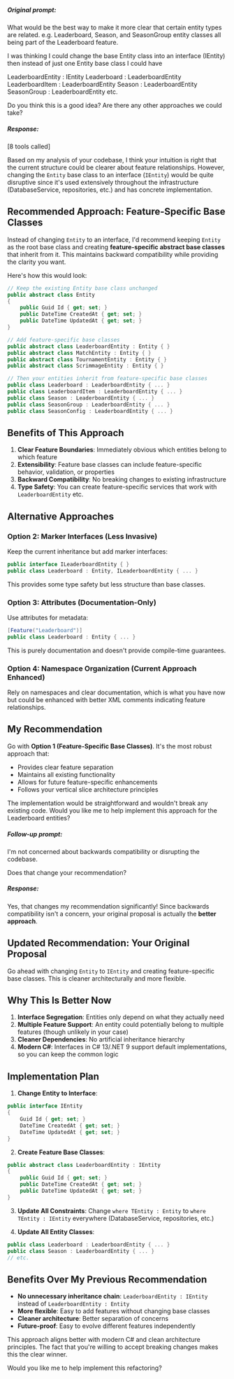 ##### Original prompt:

What would be the best way to make it more clear that certain entity types are related. e.g. Leaderboard, Season, and SeasonGroup entity classes all being part of the Leaderboard feature. 

I was thinking I could change the base Entity class into an interface (IEntity) then instead of just one Entity base class I could have 

LeaderboardEntity : IEntity 
Leaderboard : LeaderboardEntity 
LeaderboardItem : LeaderboardEntity 
Season : LeaderboardEntity 
SeasonGroup : LeaderboardEntity
etc.  

Do you think this is a good idea? Are there any other approaches we could take? 

##### Response:

[8 tools called]

Based on my analysis of your codebase, I think your intuition is right that the current structure could be clearer about feature relationships. However, changing the `Entity` base class to an interface (`IEntity`) would be quite disruptive since it's used extensively throughout the infrastructure (DatabaseService, repositories, etc.) and has concrete implementation.

## Recommended Approach: Feature-Specific Base Classes

Instead of changing `Entity` to an interface, I'd recommend keeping `Entity` as the root base class and creating **feature-specific abstract base classes** that inherit from it. This maintains backward compatibility while providing the clarity you want.

Here's how this would look:

```csharp
// Keep the existing Entity base class unchanged
public abstract class Entity
{
    public Guid Id { get; set; }
    public DateTime CreatedAt { get; set; }
    public DateTime UpdatedAt { get; set; }
}

// Add feature-specific base classes
public abstract class LeaderboardEntity : Entity { }
public abstract class MatchEntity : Entity { }
public abstract class TournamentEntity : Entity { }
public abstract class ScrimmageEntity : Entity { }

// Then your entities inherit from feature-specific base classes
public class Leaderboard : LeaderboardEntity { ... }
public class LeaderboardItem : LeaderboardEntity { ... }
public class Season : LeaderboardEntity { ... }
public class SeasonGroup : LeaderboardEntity { ... }
public class SeasonConfig : LeaderboardEntity { ... }
```

## Benefits of This Approach

1. **Clear Feature Boundaries**: Immediately obvious which entities belong to which feature
2. **Extensibility**: Feature base classes can include feature-specific behavior, validation, or properties
3. **Backward Compatibility**: No breaking changes to existing infrastructure
4. **Type Safety**: You can create feature-specific services that work with `LeaderboardEntity` etc.

## Alternative Approaches

### Option 2: Marker Interfaces (Less Invasive)
Keep the current inheritance but add marker interfaces:

```csharp
public interface ILeaderboardEntity { }
public class Leaderboard : Entity, ILeaderboardEntity { ... }
```

This provides some type safety but less structure than base classes.

### Option 3: Attributes (Documentation-Only)
Use attributes for metadata:

```csharp
[Feature("Leaderboard")]
public class Leaderboard : Entity { ... }
```

This is purely documentation and doesn't provide compile-time guarantees.

### Option 4: Namespace Organization (Current Approach Enhanced)
Rely on namespaces and clear documentation, which is what you have now but could be enhanced with better XML comments indicating feature relationships.

## My Recommendation

Go with **Option 1 (Feature-Specific Base Classes)**. It's the most robust approach that:
- Provides clear feature separation
- Maintains all existing functionality  
- Allows for future feature-specific enhancements
- Follows your vertical slice architecture principles

The implementation would be straightforward and wouldn't break any existing code. Would you like me to help implement this approach for the Leaderboard entities?

##### Follow-up prompt:

I'm not concerned about backwards compatibility or disrupting the codebase. 

Does that change your recommendation?

##### Response:

Yes, that changes my recommendation significantly! Since backwards compatibility isn't a concern, your original proposal is actually the **better approach**. 

## Updated Recommendation: Your Original Proposal

Go ahead with changing `Entity` to `IEntity` and creating feature-specific base classes. This is cleaner architecturally and more flexible.

## Why This Is Better Now

1. **Interface Segregation**: Entities only depend on what they actually need
2. **Multiple Feature Support**: An entity could potentially belong to multiple features (though unlikely in your case)
3. **Cleaner Dependencies**: No artificial inheritance hierarchy
4. **Modern C#**: Interfaces in C# 13/.NET 9 support default implementations, so you can keep the common logic

## Implementation Plan

1. **Change Entity to Interface**:
```csharp
public interface IEntity
{
    Guid Id { get; set; }
    DateTime CreatedAt { get; set; } 
    DateTime UpdatedAt { get; set; }
}
```

2. **Create Feature Base Classes**:
```csharp
public abstract class LeaderboardEntity : IEntity
{
    public Guid Id { get; set; }
    public DateTime CreatedAt { get; set; }
    public DateTime UpdatedAt { get; set; }
}
```

3. **Update All Constraints**:
Change `where TEntity : Entity` to `where TEntity : IEntity` everywhere (DatabaseService, repositories, etc.)

4. **Update All Entity Classes**:
```csharp
public class Leaderboard : LeaderboardEntity { ... }
public class Season : LeaderboardEntity { ... }
// etc.
```

## Benefits Over My Previous Recommendation

- **No unnecessary inheritance chain**: `LeaderboardEntity : IEntity` instead of `LeaderboardEntity : Entity`
- **More flexible**: Easy to add features without changing base classes
- **Cleaner architecture**: Better separation of concerns
- **Future-proof**: Easy to evolve different features independently

This approach aligns better with modern C# and clean architecture principles. The fact that you're willing to accept breaking changes makes this the clear winner.

Would you like me to help implement this refactoring?